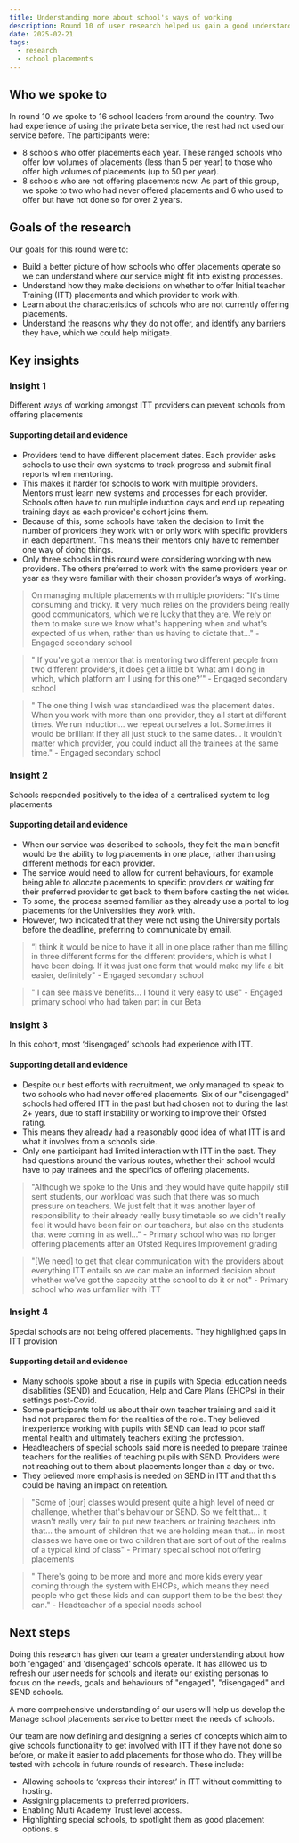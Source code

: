 ```yaml
---
title: Understanding more about school's ways of working
description: Round 10 of user research helped us gain a good understanding of school's processes when deciding to offer placements
date: 2025-02-21
tags:
  - research
  - school placements
---
```


## Who we spoke to

In round 10 we spoke to 16 school leaders from around the country. Two had experience of using the private beta service, the rest had not used our service before. The participants were:

- 8 schools who offer placements each year. These ranged schools who offer low volumes of placements (less than 5 per year) to those who offer high volumes of placements (up to 50 per year).
- 8 schools who are not offering placements now. As part of this group, we spoke to two who had never offered placements and 6 who used to offer but have not done so for over 2 years.

## Goals of the research

Our goals for this round were to:

- Build a better picture of how schools who offer placements operate so we can understand where our service might fit into existing processes.
- Understand how they make decisions on whether to offer Initial teacher Training (ITT) placements and which provider to work with.
- Learn about the characteristics of schools who are not currently offering placements.
- Understand the reasons why they do not offer, and identify any barriers they have, which we could help mitigate.

## Key insights

### Insight 1

Different ways of working amongst ITT providers can prevent schools from offering placements

#### Supporting detail and evidence

- Providers tend to have different placement dates. Each provider asks schools to use their own systems to track progress and submit final reports when mentoring.
- This makes it harder for schools to work with multiple providers. Mentors must learn new systems and processes for each provider. Schools often have to run multiple induction days and end up repeating training days as each provider's cohort joins them.
- Because of this, some schools have taken the decision to limit the number of providers they work with or only work with specific providers in each department. This means their mentors only have to remember one way of doing things.
- Only three schools in this round were considering working with new providers. The others preferred to work with the same providers year on year as they were familiar with their chosen provider’s ways of working.

> On managing multiple placements with multiple providers: "It's time consuming and tricky. It very much relies on the providers being really good communicators, which we're lucky that they are. We rely on them to make sure we know what's happening when and what's expected of us when, rather than us having to dictate that..." - Engaged secondary school

> " If you've got a mentor that is mentoring two different people from two different providers, it does get a little bit ‘what am I doing in which, which platform am I using for this one?’" - Engaged secondary school

> " The one thing I wish was standardised was the placement dates. When you work with more than one provider, they all start at different times. We run induction... we repeat ourselves a lot. Sometimes it would be brilliant if they all just stuck to the same dates... it wouldn't matter which provider, you could induct all the trainees at the same time." - Engaged secondary school

### Insight 2

Schools responded positively to the idea of a centralised system to log placements

#### Supporting detail and evidence

- When our service was described to schools, they felt the main benefit would be the ability to log placements in one place, rather than using different methods for each provider.
- The service would need to allow for current behaviours, for example being able to allocate placements to specific providers or waiting for their preferred provider to get back to them before casting the net wider.
- To some, the process seemed familiar as they already use a portal to log placements for the Universities they work with.
- However, two indicated that they were not using the University portals before the deadline, preferring to communicate by email.

> “I think it would be nice to have it all in one place rather than me filling in three different forms for the different providers, which is what I have been doing. If it was just one form that would make my life a bit easier, definitely" - Engaged secondary school

> " I can see massive benefits… I found it very easy to use" - Engaged primary school who had taken part in our Beta

### Insight 3

In this cohort, most ‘disengaged’ schools had experience with ITT.

#### Supporting detail and evidence

- Despite our best efforts with recruitment, we only managed to speak to two schools who had never offered placements. Six of our "disengaged" schools had offered ITT in the past but had chosen not to during the last 2+ years, due to staff instability or working to improve their Ofsted rating.
- This means they already had a reasonably good idea of what ITT is and what it involves from a school’s side.
- Only one participant had limited interaction with ITT in the past. They had questions around the various routes, whether their school would have to pay trainees and the specifics of offering placements.

> "Although we spoke to the Unis and they would have quite happily still sent students, our workload was such that there was so much pressure on teachers. We just felt that it was another layer of responsibility to their already really busy timetable so we didn't really feel it would have been fair on our teachers, but also on the students that were coming in as well..." - Primary school who was no longer offering placements after an Ofsted Requires Improvement grading

> "[We need] to get that clear communication with the providers about everything ITT entails so we can make an informed decision about whether we've got the capacity at the school to do it or not" - Primary school who was unfamiliar with ITT

### Insight 4

Special schools are not being offered placements. They highlighted gaps in ITT provision

#### Supporting detail and evidence

- Many schools spoke about a rise in pupils with Special education needs disabilities (SEND) and Education, Help and Care Plans (EHCPs) in their settings post-Covid.
- Some participants told us about their own teacher training and said it had not prepared them for the realities of the role. They believed inexperience working with pupils with SEND can lead to poor staff mental health and ultimately teachers exiting the profession.
- Headteachers of special schools said more is needed to prepare trainee teachers for the realities of teaching pupils with SEND. Providers were not reaching out to them about placements longer than a day or two.
- They believed more emphasis is needed on SEND in ITT and that this could be having an impact on retention.

> "Some of [our] classes would present quite a high level of need or challenge, whether that's behaviour or SEND. So we felt that… it wasn't really very fair to put new teachers or training teachers into that... the amount of children that we are holding mean that… in most classes we have one or two children that are sort of out of the realms of a typical kind of class" - Primary special school not offering placements

> " There's going to be more and more and more kids every year coming through the system with EHCPs, which means they need people who get these kids and can support them to be the best they can." - Headteacher of a special needs school

## Next steps

Doing this research has given our team a greater understanding about how both 'engaged' and 'disengaged' schools operate. It has allowed us to refresh our user needs for schools and iterate our existing personas to focus on the needs, goals and behaviours of "engaged", "disengaged" and SEND schools.

A more comprehensive understanding of our users will help us develop the Manage school placements service to better meet the needs of schools.

Our team are now defining and designing a series of concepts which aim to give schools functionality to get involved with ITT if they have not done so before, or make it easier to add placements for those who do. They will be tested with schools in future rounds of research. These include:

- Allowing schools to ‘express their interest’ in ITT without committing to hosting.
- Assigning placements to preferred providers.
- Enabling Multi Academy Trust level access.
- Highlighting special schools, to spotlight them as good placement options.  s

